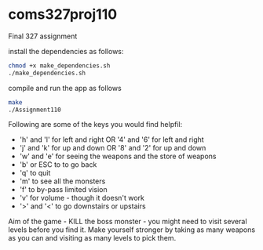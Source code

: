 # coms327proj110
Final 327 assignment


install the dependencies as follows:
```bash
chmod +x make_dependencies.sh
./make_dependencies.sh
```

compile and run the app as follows
```bash 
make
./Assignment110
```

Following are some of the keys you would find helpfil:
- 'h' and 'l' for left and right OR '4' and '6' for left and right
- 'j' and 'k' for up and down OR '8' and '2' for up and down
- 'w' and 'e' for seeing the weapons and the store of weapons
- 'b' or ESC to to go back
- 'q' to quit
- 'm' to see all the monsters
- 'f' to by-pass limited vision
- 'v' for volume - though it doesn't work
- '>' and '<' to go downstairs or upstairs

Aim of the game - KILL the boss monster - you might need to visit several levels before you find it. Make yourself stronger by taking as many weapons as you can and visiting as many levels to pick them.



